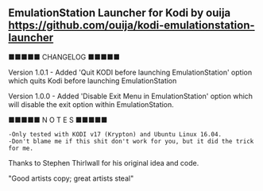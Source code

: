 EmulationStation Launcher for Kodi by ouija
https://github.com/ouija/kodi-emulationstation-launcher
--------------------------------------------------------------------------------------------------------------------

■■■■■ CHANGELOG ■■■■■

Version 1.0.1
	- Added 'Quit KODI before launching EmulationStation' option which quits Kodi before launching EmulationStation

Version 1.0.0
	- Added 'Disable Exit Menu in EmulationStation' option which will disable the exit option within EmulationStation.



■■■■■ N O T E S ■■■■■


	-Only tested with KODI v17 (Krypton) and Ubuntu Linux 16.04.
	-Don't blame me if this shit don't work for you, but it did the trick for me.



Thanks to Stephen Thirlwall for his original idea and code.  

"Good artists copy; great artists steal"